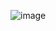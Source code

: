 ![image](https://user-images.githubusercontent.com/108928206/201066584-51dc421a-34dc-4e83-83de-ba3fa017a379.png)
